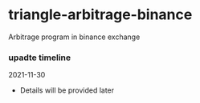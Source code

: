 # triangle-arbitrage-binance
Arbitrage program in binance exchange

### upadte timeline
2021-11-30
+ Details will be provided later
